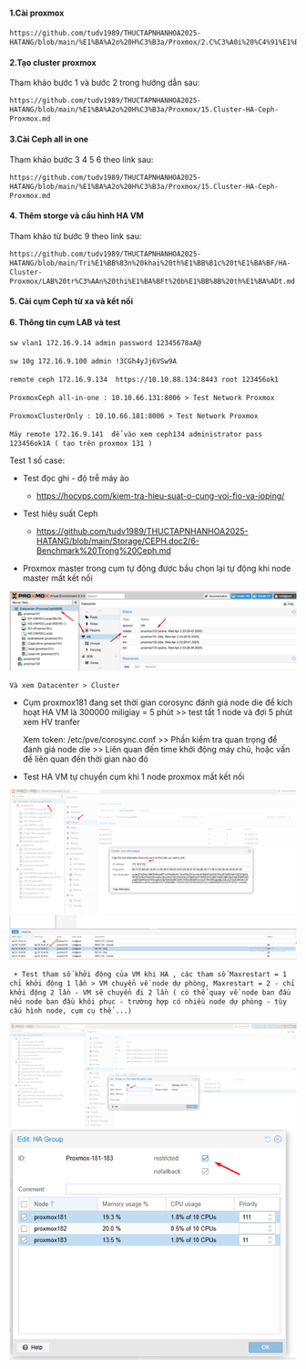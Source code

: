 #### 1.Cài proxmox

    https://github.com/tudv1989/THUCTAPNHANHOA2025-HATANG/blob/main/%E1%BA%A2o%20H%C3%B3a/Proxmox/2.C%C3%A0i%20%C4%91%E1%BA%B7t%20proxmox.md

#### 2.Tạo cluster proxmox

Tham khảo bước 1 và bước 2 trong hướng dẫn sau:

    https://github.com/tudv1989/THUCTAPNHANHOA2025-HATANG/blob/main/%E1%BA%A2o%20H%C3%B3a/Proxmox/15.Cluster-HA-Ceph-Proxmox.md

#### 3.Cài Ceph all in one

Tham khảo bước 3 4 5 6 theo link sau:

    https://github.com/tudv1989/THUCTAPNHANHOA2025-HATANG/blob/main/%E1%BA%A2o%20H%C3%B3a/Proxmox/15.Cluster-HA-Ceph-Proxmox.md

#### 4. Thêm storge và cấu hình HA VM

Tham khảo từ bước 9 theo link sau:

    https://github.com/tudv1989/THUCTAPNHANHOA2025-HATANG/blob/main/Tri%E1%BB%83n%20khai%20th%E1%BB%B1c%20t%E1%BA%BF/HA-Cluster-Proxmox/LAB%20tr%C3%AAn%20thi%E1%BA%BFt%20b%E1%BB%8B%20th%E1%BA%ADt.md

#### 5. Cài cụm Ceph từ xa và kết nối

#### 6. Thông tin cụm LAB và test

    sw vlan1 172.16.9.14 admin password 12345678aA@

    sw 10g 172.16.9.100 admin !3CGh4yJj6VSw9A

    remote ceph 172.16.9.134  https://10.10.88.134:8443 root 123456ok1

    ProxmoxCeph all-in-one : 10.10.66.131:8006 > Test Network Proxmox

    ProxmoxClusterOnly : 10.10.66.181:8006 > Test Network Proxmox

    Máy remote 172.16.9.141  để vào xem ceph134 administrator pass 123456ok1A ( tạo trên proxmox 131 )

Test 1 số case:

  + Test đọc ghi - độ trễ máy ảo

     + https://hocvps.com/kiem-tra-hieu-suat-o-cung-voi-fio-va-ioping/

  + Test hiêụ suất Ceph

    + https://github.com/tudv1989/THUCTAPNHANHOA2025-HATANG/blob/main/Storage/CEPH.doc2/6-Benchmark%20Trong%20Ceph.md

  + Proxmox master trong cụm tự động được bầu chọn lại tự động khi node master mất kết nối

  <img src="proxmoxcephnexus3064images/Screenshot_27.png">

    Và xem Datacenter > Cluster

  + Cụm proxmox181 đang set thời gian corosync đánh giá node die để kích hoạt HA VM là 300000 miligiay =  5 phút >> test tắt 1 node và đợi 5 phút xem HV tranfer

    Xem token: /etc/pve/corosync.conf >> Phần kiểm tra quan trọng để đánh giá node die >> Liên quan đến time khởi động máy chủ, hoặc vấn đề liên quan đến thời gian nào đó

  + Test HA VM tự chuyển cụm khi 1 node proxmox mất kết nối

  <img src="proxmoxcephnexus3064images/Screenshot_20.png">
  <img src="proxmoxcephnexus3064images/Screenshot_21.png">

     + Test tham số khởi động của VM khi HA , các tham số Maxrestart = 1 chỉ khởi động 1 lần > VM chuyển về node dự phòng, Maxrestart = 2 - chỉ khởi động 2 lần - VM sẽ chuyển đi 2 lần ( có thể quay về node ban đầu nếu node ban đầu khôi phục - trường hợp có nhiều node dự phòng - tùy cấu hình node, cụm cụ thể ...)

  <img src="proxmoxcephnexus3064images/Screenshot_23.png">

  <img src="proxmoxcephnexus3064images/Screenshot_22.png">






